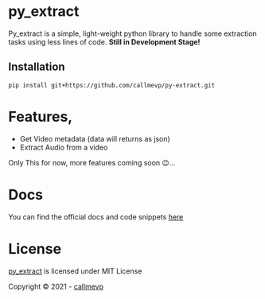 # py_extract
Py_extract is a simple, light-weight python library to handle some extraction tasks using less lines of code.
**Still in Development Stage!**

## Installation
```
pip install git+https://github.com/callmevp/py-extract.git
```

# Features,
- Get Video metadata (data will returns as json)
- Extract Audio from a video

Only This for now, more features coming soon 😉...

# Docs
You can find the official docs and code snippets [here](https://pyextract.netlify.app/)

# License
[py_extract](https://github.com/callmevp/py-extract) is licensed under MIT License

Copyright ©️ 2021 - [callmevp](https://github.com/callmevp)
